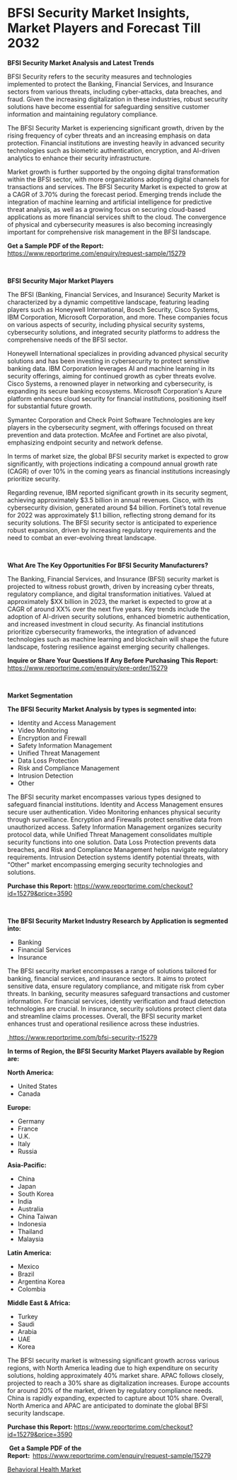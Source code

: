 <p><h1>BFSI Security Market Insights, Market Players and Forecast Till 2032</h1></p><p><strong>BFSI Security Market Analysis and Latest Trends</strong></p>
<p><p>BFSI Security refers to the security measures and technologies implemented to protect the Banking, Financial Services, and Insurance sectors from various threats, including cyber-attacks, data breaches, and fraud. Given the increasing digitalization in these industries, robust security solutions have become essential for safeguarding sensitive customer information and maintaining regulatory compliance.</p><p>The BFSI Security Market is experiencing significant growth, driven by the rising frequency of cyber threats and an increasing emphasis on data protection. Financial institutions are investing heavily in advanced security technologies such as biometric authentication, encryption, and AI-driven analytics to enhance their security infrastructure.</p><p>Market growth is further supported by the ongoing digital transformation within the BFSI sector, with more organizations adopting digital channels for transactions and services. The BFSI Security Market is expected to grow at a CAGR of 3.70% during the forecast period. Emerging trends include the integration of machine learning and artificial intelligence for predictive threat analysis, as well as a growing focus on securing cloud-based applications as more financial services shift to the cloud. The convergence of physical and cybersecurity measures is also becoming increasingly important for comprehensive risk management in the BFSI landscape.</p></p>
<p><strong>Get a Sample PDF of the Report:&nbsp;</strong> <a href="https://www.reportprime.com/enquiry/request-sample/15279?utm_campaign=3214&utm_medium=2&utm_source=Github&utm_content=ia&utm_term=20032025&utm_id=bfsi-security">https://www.reportprime.com/enquiry/request-sample/15279</a></p>
<p>&nbsp;</p>
<p><strong>BFSI Security Major Market Players</strong></p>
<p><p>The BFSI (Banking, Financial Services, and Insurance) Security Market is characterized by a dynamic competitive landscape, featuring leading players such as Honeywell International, Bosch Security, Cisco Systems, IBM Corporation, Microsoft Corporation, and more. These companies focus on various aspects of security, including physical security systems, cybersecurity solutions, and integrated security platforms to address the comprehensive needs of the BFSI sector.</p><p>Honeywell International specializes in providing advanced physical security solutions and has been investing in cybersecurity to protect sensitive banking data. IBM Corporation leverages AI and machine learning in its security offerings, aiming for continued growth as cyber threats evolve. Cisco Systems, a renowned player in networking and cybersecurity, is expanding its secure banking ecosystems. Microsoft Corporation's Azure platform enhances cloud security for financial institutions, positioning itself for substantial future growth.</p><p>Symantec Corporation and Check Point Software Technologies are key players in the cybersecurity segment, with offerings focused on threat prevention and data protection. McAfee and Fortinet are also pivotal, emphasizing endpoint security and network defense.</p><p>In terms of market size, the global BFSI security market is expected to grow significantly, with projections indicating a compound annual growth rate (CAGR) of over 10% in the coming years as financial institutions increasingly prioritize security.</p><p>Regarding revenue, IBM reported significant growth in its security segment, achieving approximately $3.5 billion in annual revenues. Cisco, with its cybersecurity division, generated around $4 billion. Fortinet’s total revenue for 2022 was approximately $1.1 billion, reflecting strong demand for its security solutions. The BFSI security sector is anticipated to experience robust expansion, driven by increasing regulatory requirements and the need to combat an ever-evolving threat landscape.</p></p>
<p>&nbsp;</p>
<p><strong>What Are The Key Opportunities For BFSI Security Manufacturers?</strong></p>
<p><p>The Banking, Financial Services, and Insurance (BFSI) security market is projected to witness robust growth, driven by increasing cyber threats, regulatory compliance, and digital transformation initiatives. Valued at approximately $XX billion in 2023, the market is expected to grow at a CAGR of around XX% over the next five years. Key trends include the adoption of AI-driven security solutions, enhanced biometric authentication, and increased investment in cloud security. As financial institutions prioritize cybersecurity frameworks, the integration of advanced technologies such as machine learning and blockchain will shape the future landscape, fostering resilience against emerging security challenges.</p></p>
<p><strong>Inquire or Share Your Questions If Any Before Purchasing This Report:</strong> <a href="https://www.reportprime.com/enquiry/pre-order/15279?utm_campaign=3214&utm_medium=2&utm_source=Github&utm_content=ia&utm_term=20032025&utm_id=bfsi-security">https://www.reportprime.com/enquiry/pre-order/15279</a></p>
<p>&nbsp;</p>
<p><strong>Market Segmentation</strong></p>
<p><strong>The BFSI Security Market Analysis by types is segmented into:</strong></p>
<p><ul><li>Identity and Access Management</li><li>Video Monitoring</li><li>Encryption and Firewall</li><li>Safety Information Management</li><li>Unified Threat Management</li><li>Data Loss Protection</li><li>Risk and Compliance Management</li><li>Intrusion Detection</li><li>Other</li></ul></p>
<p><p>The BFSI security market encompasses various types designed to safeguard financial institutions. Identity and Access Management ensures secure user authentication. Video Monitoring enhances physical security through surveillance. Encryption and Firewalls protect sensitive data from unauthorized access. Safety Information Management organizes security protocol data, while Unified Threat Management consolidates multiple security functions into one solution. Data Loss Protection prevents data breaches, and Risk and Compliance Management helps navigate regulatory requirements. Intrusion Detection systems identify potential threats, with "Other" market encompassing emerging security technologies and solutions.</p></p>
<p><strong>Purchase this Report:&nbsp;</strong><a href="https://www.reportprime.com/checkout?id=15279&price=3590&utm_campaign=3214&utm_medium=2&utm_source=Github&utm_content=ia&utm_term=20032025&utm_id=bfsi-security">https://www.reportprime.com/checkout?id=15279&price=3590</a></p>
<p>&nbsp;</p>
<p><strong>The BFSI Security Market Industry Research by Application is segmented into:</strong></p>
<p><ul><li>Banking</li><li>Financial Services</li><li>Insurance</li></ul></p>
<p><p>The BFSI security market encompasses a range of solutions tailored for banking, financial services, and insurance sectors. It aims to protect sensitive data, ensure regulatory compliance, and mitigate risk from cyber threats. In banking, security measures safeguard transactions and customer information. For financial services, identity verification and fraud detection technologies are crucial. In insurance, security solutions protect client data and streamline claims processes. Overall, the BFSI security market enhances trust and operational resilience across these industries.</p></p>
<p><a href="https://www.reportprime.com/bfsi-security-r15279?utm_campaign=3214&utm_medium=2&utm_source=Github&utm_content=ia&utm_term=20032025&utm_id=bfsi-security">&nbsp;https://www.reportprime.com/bfsi-security-r15279</a></p>
<p><strong>In terms of Region, the BFSI Security Market Players available by Region are:</strong></p>
<p>
    <p> <strong> North America: </strong>
        <ul>
            <li>United States</li>
            <li>Canada</li>
        </ul>
        </p> 
    <p> <strong> Europe: </strong>
        <ul>
            <li>Germany</li>
            <li>France</li>
            <li>U.K.</li>
            <li>Italy</li>
            <li>Russia</li>
        </ul>
        </p> 
    <p> <strong> Asia-Pacific: </strong>
        <ul>
            <li>China</li>
            <li>Japan</li>
            <li>South Korea</li>
            <li>India</li>
            <li>Australia</li>
            <li>China Taiwan</li>
            <li>Indonesia</li>
            <li>Thailand</li>
            <li>Malaysia</li>
        </ul>
        </p> 
    <p> <strong> Latin America: </strong>
        <ul>
            <li>Mexico</li>
            <li>Brazil</li>
            <li>Argentina Korea</li>
            <li>Colombia</li>
        </ul>
        </p> 
    <p> <strong> Middle East & Africa: </strong>
        <ul>
            <li>Turkey</li>
            <li>Saudi</li>
            <li>Arabia</li>
            <li>UAE</li>
            <li>Korea</li>
        </ul>
    </p>
    </p>
<p><p>The BFSI security market is witnessing significant growth across various regions, with North America leading due to high expenditure on security solutions, holding approximately 40% market share. APAC follows closely, projected to reach a 30% share as digitalization increases. Europe accounts for around 20% of the market, driven by regulatory compliance needs. China is rapidly expanding, expected to capture about 10% share. Overall, North America and APAC are anticipated to dominate the global BFSI security landscape.</p></p>
<p><strong>Purchase this Report: </strong><a href="https://www.reportprime.com/checkout?id=15279&price=3590&utm_campaign=3214&utm_medium=2&utm_source=Github&utm_content=ia&utm_term=20032025&utm_id=bfsi-security">https://www.reportprime.com/checkout?id=15279&price=3590</a></p>
<p>&nbsp;<strong>Get a Sample PDF of the Report:&nbsp;&nbsp;</strong><a href="https://www.reportprime.com/enquiry/request-sample/15279?utm_campaign=3214&utm_medium=2&utm_source=Github&utm_content=ia&utm_term=20032025&utm_id=bfsi-security">https://www.reportprime.com/enquiry/request-sample/15279</a></p>
<p><strong></strong></p>
<p><p><a href="https://github.com/nellygussisy/Market-Research-Report-List-1/blob/main/behavioral-health-market.md?utm_campaign=3214&utm_medium=2&utm_source=Github&utm_content=ia&utm_term=20032025&utm_id=bfsi-security">Behavioral Health Market</a></p></p>